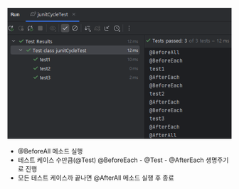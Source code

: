 ![](/md/upload/img_pjt04_1.png)
- @BeforeAll 메소드 실행
- 테스트 케이스 수만큼(@Test) @BeforeEach - @Test - @AfterEach 생명주기로 진행
- 모든 테스트 케이스까 끝나면 @AfterAll 메소드 실행 후 종료